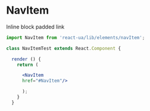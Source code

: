# NavItem

Inline block padded link


<!-- example -->
```jsx
import NavItem from 'react-ua/lib/elements/navItem';

class NavItemTest extends React.Component {

  render () {
    return (

      <NavItem
      href="#NavItem"/>

      );
    }
  }
  ```
